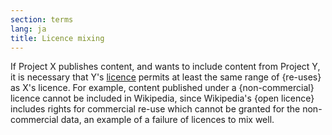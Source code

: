 ```yaml
---
section: terms
lang: ja
title: Licence mixing 
---
```


If Project X publishes content, and wants to include content from Project Y, it is necessary that Y's [licence](/glossary/en/terms/licence/) permits at least the same range of {re-uses} as X's licence. For example, content published under a {non-commercial} licence cannot be included in Wikipedia, since Wikipedia's {open licence} includes rights for commercial re-use which cannot be granted for the non-commercial data, an example of a failure of licences to mix well.